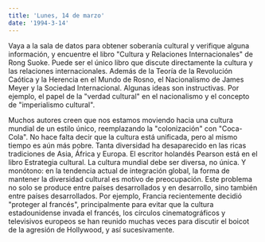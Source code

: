 ```yaml
---
title: 'Lunes, 14 de marzo'
date: '1994-3-14'
---
```


Vaya a la sala de datos para obtener soberanía cultural y verifique alguna información, y encuentre el libro "Cultura y Relaciones Internacionales" de Rong Suoke. Puede ser el único libro que discute directamente la cultura y las relaciones internacionales. Además de la Teoría de la Revolución Caótica y la Herencia en el Mundo de Rosno, el Nacionalismo de James Meyer y la Sociedad Internacional. Algunas ideas son instructivas. Por ejemplo, el papel de la "verdad cultural" en el nacionalismo y el concepto de "imperialismo cultural".

Muchos autores creen que nos estamos moviendo hacia una cultura mundial de un estilo único, reemplazando la "colonización" con "Coca-Cola". No hace falta decir que la cultura está unificada, pero al mismo tiempo es aún más pobre. Tanta diversidad ha desaparecido en las ricas tradiciones de Asia, África y Europa. El escritor holandés Pearson está en el libro Estrategia cultural. La cultura mundial debe ser diversa, no única. Y monótono: en la tendencia actual de integración global, la forma de mantener la diversidad cultural es motivo de preocupación. Este problema no solo se produce entre países desarrollados y en desarrollo, sino también entre países desarrollados. Por ejemplo, Francia recientemente decidió "proteger al francés", principalmente para evitar que la cultura estadounidense invada el francés, los círculos cinematográficos y televisivos europeos se han reunido muchas veces para discutir el boicot de la agresión de Hollywood, y así sucesivamente.

